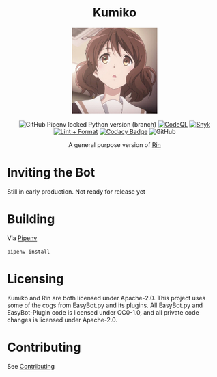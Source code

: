<div align=center>

# Kumiko

<img src="./assets/kumiko.jpg" width=200 height=200>

<br>

![GitHub Pipenv locked Python version (branch)](https://img.shields.io/github/pipenv/locked/python-version/No767/Rin/dev?label=Python&logo=python&logoColor=white)
[![CodeQL](https://github.com/No767/Rin/actions/workflows/codeql-analysis.yml/badge.svg)](https://github.com/No767/Rin/actions/workflows/codeql-analysis.yml) [![Snyk](https://github.com/No767/Rin/actions/workflows/snyk.yml/badge.svg?branch=dev)](https://github.com/No767/Rin/actions/workflows/snyk.yml) [![Lint + Format](https://github.com/No767/Rin/actions/workflows/lint+format.yml/badge.svg?branch=dev)](https://github.com/No767/Rin/actions/workflows/lint+format.yml) [![Codacy Badge](https://app.codacy.com/project/badge/Grade/950cd812f1e04f0d813bb0298fdaa225)](https://www.codacy.com/gh/No767/Kumiko/dashboard?utm_source=github.com&amp;utm_medium=referral&amp;utm_content=No767/Kumiko&amp;utm_campaign=Badge_Grade) ![GitHub](https://img.shields.io/github/license/No767/Rin?label=License&logo=github)

A general purpose version of [Rin](https://github.com/No767/Rin)

<div align=left>

# Inviting the Bot

Still in early production. Not ready for release yet

# Building

Via [Pipenv](https://pipenv.pypa.io/en/latest/)

`pipenv install`

# Licensing

Kumiko and Rin are both licensed under Apache-2.0. This project uses some of the cogs from EasyBot.py and its plugins. All EasyBot.py and EasyBot-Plugin code is licensed under CC0-1.0, and all private code changes is licensed under Apache-2.0. 

# Contributing

See [Contributing](https://github.com/No767/Kumiko/blob/master/Community/contributing.md)
